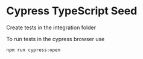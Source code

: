 # Cypress TypeScript Seed

Create tests in the integration folder

To run tests in the cypress browser use

`npm run cypress:open`